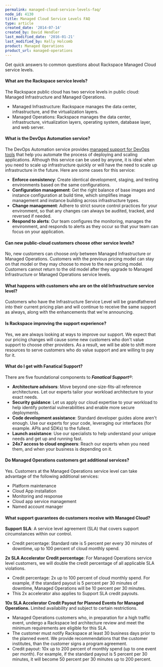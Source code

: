```yaml
---
permalink: managed-cloud-service-levels-faq/
node_id: 4130
title: Managed Cloud Service Levels FAQ
type: article
created_date: '2014-07-14'
created_by: David Hendler
last_modified_date: '2016-01-21'
last_modified_by: Kelly Holcomb
product: Managed Operations
product_url: managed-operations
---
```


Get quick answers to common questions about Rackspace Managed Cloud
service levels.

#### What are the Rackspace service levels?

The Rackspace public cloud has two service levels in public cloud:
Managed Infrastructure and Managed Operations.

-   Managed Infrastructure: Rackspace manages the data center,
    infrastructure, and the virtualization layers.
-   Managed Operations: Rackspace manages the data center,
    infrastructure, virtualization layers, operating system, database
    layer, and web server.

#### What is the DevOps Automation service?

The DevOps Automation service provides [managed support for DevOps
tools](http://www.rackspace.com/devops/automation-service/) that help
you automate the process of deploying and scaling applications. Although
this service can be used by anyone, it is ideal when you need to scale
up infrastructure quickly or will have the need to scale up
infrastructure in the future. Here are some cases for this service:

-   **Enforce consistency**: Create identical development, staging, and
    testing environments based on the same configurations.
-   **Configuration management**: Get the right balance of base images
    and instance configuration at build time, which simplifies image
    management and instance building across infrastructure types.
-   **Change management**: Adhere to strict source control practices for
    your environment, so that any changes can always be audited,
    tracked, and reversed if needed.
-   **Respond to alerts**: Our team configures the monitoring, manages
    the environment, and responds to alerts as they occur so that your
    team can focus on your application.

#### Can new public-cloud customers choose other service levels?

No, new customers can choose *only* between Managed Infrastructure or
Managed Operations. Customers with the previous pricing model can stay
on that model or they may choose to move to the new pricing model.
Customers cannot return to the old model after they upgrade to Managed
Infrastructure or Managed Operations service levels.

#### What happens with customers who are on the old Infrastructure service level?

Customers who have the Infrastructure Service Level will be
grandfathered into their current pricing plan and will continue to
receive the same support as always, along with the enhancements that
we're announcing.

#### Is Rackspace improving the support experience?

Yes, we are always looking at ways to improve our support. We expect
that our pricing changes will cause some new customers who don't value
support to choose other providers. As a result, we will be able to shift
more resources to serve customers who do value support and are willing
to pay for it.

#### What do I get with Fanatical Support?

There are five foundational components to ***Fanatical Support**&reg;*:

-   **Architecture advisors**: Move beyond one-size-fits-all
    reference architectures. Let our experts tailor your workload
    architecture to your exact needs.
-   **Security guidance**: Let us apply our cloud expertise to your
    workload to help identify potential vulnerabilities and enable more
    secure deployments.
-   **Code development assistance**: Standard developer guides alone
    aren't enough. Use our experts for your code, leveraging our
    interfaces (for example. APIs and SDKs) to the fullest.
-   **Launch assistance**: Use our specialists to help understand your
    unique needs and get up and running fast.
-   **24x7 access to cloud engineers**: Reach our experts when you need
    them, and when your business is depending on it.

#### Do Managed Operations customers get additional services?

Yes. Customers at the Managed Operations service level can take
advantage of the following additional services:

-   Platform maintenance
-   Cloud App installation
-   Monitoring and response
-   Cloud app service management
-   Named account manager

#### What support guarantees do customers receive with Managed Cloud?

**Support SLA**: A service level agreement (SLA) that covers support
circumstances within our control.

-   Credit percentage: Standard rate is 5 percent per every 30 minutes
    of downtime, up to 100 percent of cloud monthly spend.



**2x SLA Accelerator Credit percentage**: For Managed Operations service
level customers, we will double the credit percentage of all applicable
SLA violations.

-   Credit percentage: 2x up to 100 percent of cloud monthly spend. For
    example, if the standard payout is 5 percent per 30 minutes of
    downtime, Managed Operations will be 10 percent per 30 minutes.
-   This 2x accelerator also applies to Support SLA credit payouts.



**10x SLA Accelerator Credit Payout for Planned Events for Managed
Operations.** Limited availability and subject to certain restrictions.

-   Managed Operations customers who, in preparation for a high traffic
    event, undergo a Rackspace led architecture review and meet the
    minimum requirements are eligible for this SLA.
-   The customer must notify Rackspace at least 30 business days prior
    to the planned event. We provide recommendations that the customer
    institutes, than the customer signs a program agreement.
-   Credit payout: 10x up to 200 percent of monthly spend (up to one
    event per month). For example, if the standard payout is 5 percent
    per 30 minutes, it will become 50 percent per 30 minutes up to
    200 percent.


